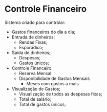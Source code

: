 # Controle Financeiro

Sistema criado para controlar:

- Gastos financeiros do dia a dia;
- Entrada de dinheiros;
  - Rendas Fixas;
  - Esporádico;
- Saída de dinheiros;
  - Despesas;
  - Gastos únicos;
- Controle Financeiro
  - Reserva Mensal
  - Disponibilidade de Gastos Mensais
    - Meses com gastos a mais
- Visualização de Gastos;
  - Visualização de todos as despesas fixas;
  - Total de salário;
  - Total de gastos únicos;
